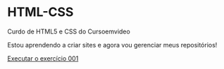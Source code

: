 # HTML-CSS
Curdo de HTML5 e CSS do Cursoemvideo

Estou aprendendo a criar sites e agora vou gerenciar meus repositórios!

<a href= "exercícios/ex001/index.html">Executar o exercício 001</a>